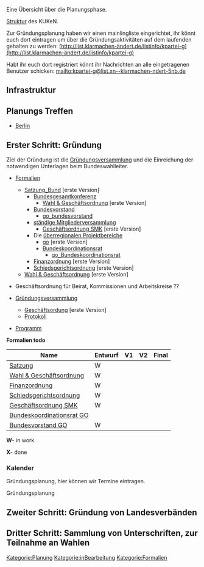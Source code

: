 Eine Übersicht über die Planungsphase.

[ Struktur](/wiki/Struktur_KUKeN_Bund "wikilink") des KUKeN.

Zur Gründungsplanung haben wir einen mainlingliste eingerichtet, ihr
könnt euch dort eintragen um über die Gründungsaktivitäten auf dem
laufenden gehalten zu werden:
[http://list.klarmachen-ändert.de/listinfo/kpartei-g](http://list.klarmachen-ändert.de/listinfo/kpartei-g)

Habt ihr euch dort registriert könnt ihr Nachrichten an alle
eingetragenen Benutzer schicken:
[mailto:kpartei-g@list.xn--klarmachen-ndert-5nb.de](mailto:kpartei-g@list.xn--klarmachen-ndert-5nb.de)

Infrastruktur
-------------

Planungs Treffen
----------------

-   [ Berlin](/wiki/Planungstreffen_Berlin "wikilink")

Erster Schritt: Gründung
------------------------

Ziel der Gründung ist die
[Gründungsversammlung](/wiki/Gründungsversammlung "wikilink") und die
Einreichung der notwendigen Unterlagen beim Bundeswahlleiter.

-   [Formalien](/wiki/Formalien "wikilink")
    -   [Satzung\_Bund](/wiki/Satzung_Bund "wikilink") \[erste Version\]
        -   [Bundesgesamtkonferenz](/wiki/Bundesgesamtkonferenz "wikilink")
            -   [Wahl & Geschäftsordnung](/wiki/Go "wikilink") \[erste
                Version\]
        -   [Bundesvorstand](/wiki/Bundesvorstand "wikilink")
            -   [go\_bundesvorstand](go_bundesvorstand "wikilink")
        -   [ständige
            Mitgliederversammlung](ständige_Mitgliederversammlung "wikilink")
            -   [ Geschäftsordnung SMK](/wiki/Go_smk "wikilink") \[erste
                Version\]
        -   Die [überregionalen
            Projektbereiche](überregionalen_Projektbereiche "wikilink")
            -   [go](go "wikilink") \[erste Version\]
            -   [Bundeskoordinationsrat](/wiki/Bundeskoordinationsrat "wikilink")
                -   [go\_Bundeskoordinationsrat](go_Bundeskoordinationsrat "wikilink")
        -   [Finanzordnung](/wiki/Finanzordnung_Bund "wikilink") \[erste
            Version\]
        -   [Schiedsgerichtsordnung](/wiki/Schiedsgerichtsordnung_Bund "wikilink")
            \[erste Version\]
    -   [Wahl & Geschäftsordnung](/wiki/Go "wikilink") \[erste Version\]

-   Geschäftsordnung für Beirat, Kommissionen und Arbeitskreise ??
-   [Gründungsversammlung](/wiki/Gründungsversammlung "wikilink")
    -   [ Geschäftsordung](/wiki/Go "wikilink") \[erste Version\]
    -   [Protokoll](/wiki/Protokoll "wikilink")
-   [Programm](/wiki/Programm "wikilink")

  
**Formalien todo**

| Name                                                               | Entwurf | V1  | V2  | Final |
|--------------------------------------------------------------------|---------|-----|-----|-------|
| [Satzung](/wiki/Satzung "wikilink")                                      | W       |     |     |       |
| [Wahl & Geschäftsordnung](/wiki/Go "wikilink")                           | W       |     |     |       |
| [Finanzordnung](/wiki/Finanzordnung_Bund "wikilink")                     | W       |     |     |       |
| [Schiedsgerichtsordnung](/wiki/Schiedsgerichtsordnung_Bund "wikilink")   | W       |     |     |       |
| [ Geschäftsordnung SMK](/wiki/Go_smk "wikilink")                         | W       |     |     |       |
| [ Bundeskoordinationsrat GO](go_Bundeskoordinationsrat "wikilink") |         |     |     |       |
| [ Bundesvorstand GO](go_bundesvorstand "wikilink")                 | W       |     |     |       |

**W**- in work

**X**- done

### Kalender

Gründungsplanung, hier können wir Termine eintragen.

<mscalendar>Gründungsplanung</mscalendar>

Zweiter Schritt: Gründung von Landesverbänden
---------------------------------------------

Dritter Schritt: Sammlung von Unterschriften, zur Teilnahme an Wahlen
---------------------------------------------------------------------

[Kategorie:Planung](/wiki/Kategorie:Planung "wikilink")
[Kategorie:inBearbeitung](/wiki/Kategorie:inBearbeitung "wikilink")
[Kategorie:Formalien](/wiki/Kategorie:Formalien "wikilink")
